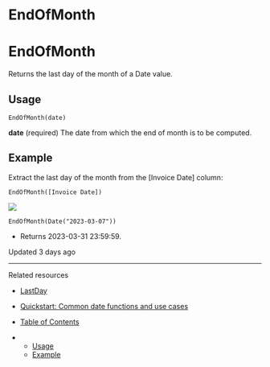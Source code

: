# EndOfMonth

# EndOfMonth

Returns the last day of the month of a Date value.

## Usage

`EndOfMonth(date)`

**date** (required) The date from which the end of month is to be computed.

## Example

Extract the last day of the month from the [Invoice Date] column:

```
EndOfMonth([Invoice Date])
```

![](https://files.readme.io/30861f6-Screen_Shot_2020-07-30_at_12.29.26_PM.png)

```
EndOfMonth(Date("2023-03-07"))
```

* Returns 2023-03-31 23:59:59.

Updated 3 days ago

---

Related resources

* [LastDay](/docs/lastday)
* [Quickstart: Common date functions and use cases](https://quickstarts.sigmacomputing.com/guide/common_date_functions_and_use_cases)

* [Table of Contents](#)
* + [Usage](#usage)
  + [Example](#example)